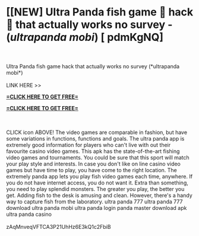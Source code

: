 # [[NEW] Ultra Panda fish game 🔆 hack 🔆 that actually works no survey - (*ultrapanda mobi*) [ pdmKgNQ]
<br>
<br>Ultra Panda fish game  hack  that actually works no survey (*ultrapanda mobi*)
<br>
<br>LINK HERE >> 

**[=CLICK HERE TO GET FREE=](https://www.google.com/url?q=https%3A%2F%2Fappbitly.com%2FuxHKU)**


**[=CLICK HERE TO GET FREE=](https://www.google.com/url?q=https%3A%2F%2Fappbitly.com%2FuxHKU)**


<br>
<br>CLICK  icon ABOVE! The video games are comparable in fashion, but have some variations in functions, functions and goals.  The ultra panda app is extremely good information for players who can't live with out their favourite casino video games.  This apk has the state-of-the-art fishing video games and tournaments.  You could be sure that this sport will match your play style and interests.  In case you don't like on line casino video games but have time to play, you have come to the right location.  The extremely panda app lets you play fish video games each time, anywhere.  If you do not have internet access, you do not want it.  Extra than something, you need to play splendid monsters.  The greater you play, the better you get.  Adding fish to the desk is amusing and clean.  However, there's a handy way to capture fish from the laboratory.  ultra panda 777 ultra panda 777 download ultra panda mobi ultra panda login panda master download apk ultra panda casino
<br>
<br>zAqMnveqVFTCA3P21UhHz6E3kQ1c2FbiB
<br>
